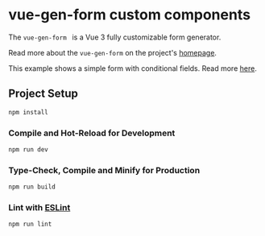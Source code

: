 # vue-gen-form custom components

The `vue-gen-form ` is a Vue 3 fully customizable form generator.

Read more about  the `vue-gen-form` on the project's [homepage](https://zbigiman.com/vue-gen-form/).

This example shows a simple form with conditional fields. Read more [here](https://zbigiman.com/vue-gen-form/).

[](https://zbigiman.com/vue-gen-form/assets/vue-gen-form-basic-example-1.png)

[](https://zbigiman.com/vue-gen-form/assets/vue-gen-form-basic-example-2.png)

## Project Setup

```sh
npm install
```

### Compile and Hot-Reload for Development

```sh
npm run dev
```

### Type-Check, Compile and Minify for Production

```sh
npm run build
```

### Lint with [ESLint](https://eslint.org/)

```sh
npm run lint
```
